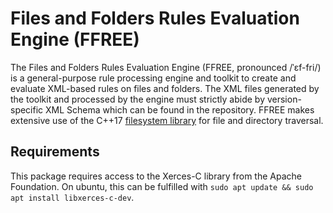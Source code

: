 # Files and Folders Rules Evaluation Engine (FFREE)

The Files and Folders Rules Evaluation Engine (FFREE, pronounced /ˈɛf-fri/) is a general-purpose rule processing engine and toolkit to create and evaluate XML-based rules on files and folders.
The XML files generated by the toolkit and processed by the engine must strictly abide by version-specific XML Schema which can be found in the repository.
FFREE makes extensive use of the C++17 [filesystem library](https://en.cppreference.com/w/cpp/filesystem) for file and directory traversal.

## Requirements

This package requires access to the Xerces-C library from the Apache Foundation.
On ubuntu, this can be fulfilled with `sudo apt update && sudo apt install libxerces-c-dev`.
